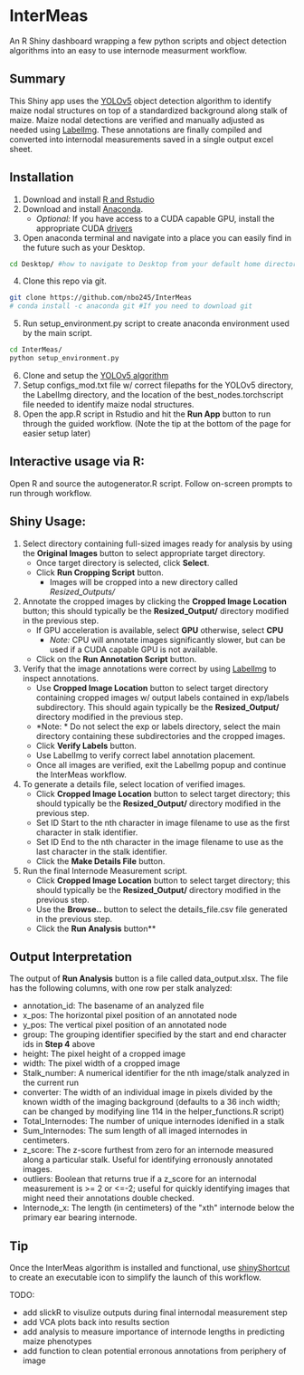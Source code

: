 # InterMeas
An R Shiny dashboard wrapping a few python scripts and object detection algorithms into an easy to use internode measurment workflow.  

## Summary
This Shiny app uses the [YOLOv5](https://github.com/ultralytics/yolov5) object detection algorithm to identify maize nodal structures on top of a standardized background along stalk of maize.  Maize nodal detections are verified and manually adjusted as needed using [LabelImg](https://github.com/heartexlabs/labelImg).  These annotations are finally compiled and converted into internodal measurements saved in a single output excel sheet.

## Installation
1) Download and install [R and Rstudio](https://posit.co/download/rstudio-desktop/)
2) Download and install [Anaconda](https://www.anaconda.com/download).
   - *Optional:* If you have access to a CUDA capable GPU, install the appropriate CUDA [drivers](https://developer.nvidia.com/cuda-11-8-0-download-archive)
3) Open anaconda terminal and navigate into a place you can easily find in the future such as your Desktop.
```bash
cd Desktop/ #how to navigate to Desktop from your default home directory
```
4) Clone this repo via git.
```bash
git clone https://github.com/nbo245/InterMeas
# conda install -c anaconda git #If you need to download git
```
5) Run setup_environment.py script to create anaconda environment used by the main script.
```bash
cd InterMeas/
python setup_environment.py
```
6) Clone and setup the [YOLOv5 algorithm](https://github.com/ultralytics/yolov5)
7) Setup configs_mod.txt file w/ correct filepaths for the YOLOv5 directory, the LabelImg directory, and the location of the best_nodes.torchscript file needed to identify maize nodal structures.
8) Open the app.R script in Rstudio and hit the **Run App** button to run through the guided workflow. (Note the tip at the bottom of the page for easier setup later)

## Interactive usage via R:
Open R and source the autogenerator.R script.  Follow on-screen prompts to run through workflow.

## Shiny Usage:
1) Select directory containing full-sized images ready for analysis by using the **Original Images** button to select appropriate target directory.
   - Once target directory is selected, click **Select**.
   - Click **Run Cropping Script** button.
     - Images will be cropped into a new directory called *Resized_Outputs/*
2) Annotate the cropped images by clicking the **Cropped Image Location** button; this should typically be the **Resized_Output/** directory modified in the previous step.
   - If GPU acceleration is available, select **GPU** otherwise, select **CPU**
      - *Note:* CPU will annotate images significantly slower, but can be used if a CUDA capable GPU is not available.
   - Click on the **Run Annotation Script** button.
3) Verify that the image annotations were correct by using [LabelImg](https://github.com/heartexlabs/labelImg) to inspect annotations.
   - Use **Cropped Image Location** button to select target directory containing cropped images w/ output labels contained in exp/labels subdirectory.  This should again typically be the **Resized_Output/** directory modified in the previous step.
   -  *Note: * Do not select the exp or labels directory, select the main directory containing these subdirectories and the cropped images.
   -  Click **Verify Labels** button.
   -  Use LabelImg to verify correct label annotation placement.
   -  Once all images are verified, exit the LabelImg popup and continue the InterMeas workflow.
4) To generate a details file, select location of verified images.
   - Click **Cropped Image Location** button to select target directory; this should typically be the **Resized_Output/** directory modified in the previous step.
   - Set ID Start to the nth character in image filename to use as the first character in stalk identifier.
   - Set ID End to the nth character in the image filename to use as the last character in the stalk identifier.
   - Click the **Make Details File** button.
5) Run the final Internode Measurement script.
   - Click **Cropped Image Location** button to select target directory; this should typically be the **Resized_Output/** directory modified in the previous step.
   - Use the **Browse..** button to select the details_file.csv file generated in the previous step.
   - Click the **Run Analysis** button**
  
## Output Interpretation

The output of **Run Analysis** button is a file called data_output.xlsx.  The file has the following columns, with one row per stalk analyzed:
- annotation_id: The basename of an analyzed file
- x_pos: The horizontal pixel position of an annotated node
- y_pos: The vertical pixel position of an annotated node
- group: The grouping identifier specified by the start and end character ids in **Step 4** above
- height: The pixel height of a cropped image
- width: The pixel width of a cropped image
- Stalk_number: A numerical identifier for the nth image/stalk analyzed in the current run
- converter: The width of an individual image in pixels divided by the known width of the imaging background (defaults to a 36 inch width; can be changed by modifying line 114 in the helper_functions.R script)
- Total_Internodes: The number of unique internodes idenified in a stalk
- Sum_Internodes: The sum length of all imaged internodes in centimeters.
- z_score: The z-score furthest from zero for an internode measured along a particular stalk.  Useful for identifying erronously annotated images.
- outliers: Boolean that returns true if a z_score for an internodal measurement is >= 2 or <=-2; useful for quickly identifying images that might need their annotations double checked.
- Internode_x: The length (in centimeters) of the "xth" internode below the primary ear bearing internode.

## Tip

Once the InterMeas algorithm is installed and functional, use [shinyShortcut](https://github.com/cran/shinyShortcut) to create an executable icon to simplify the launch of this workflow.

TODO:
* add slickR to visulize outputs during final internodal measurement step
* add VCA plots back into results section
* add analysis to measure importance of internode lengths in predicting maize phenotypes
* add function to clean potential erronous annotations from periphery of image

